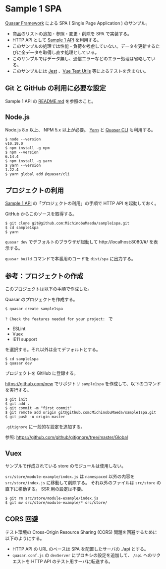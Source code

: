 Sample 1 SPA
=====

[Quasar Framework](https://quasar.dev//) による SPA ( Single Page Application ) のサンプル。

* 商品のリストの追加・参照・変更・削除を SPA で実装する。
* HTTP API として [Sample 1 API](https://github.com/MichinobuMaeda/sample1api) を利用する。
* このサンプルの処理では性能・負荷を考慮していない。データを更新するたびに全データを取得し直す処理としている。
* このサンプルではデータ無し、通信エラーなどのエラー処理は省略している。
* このサンプルには [Jest](https://jestjs.io/) 、[Vue Test Utils](https://vue-test-utils.vuejs.org/) 等によるテストを含まない。

## Git と GitHub の利用に必要な設定

Sample 1 API の [README.md](https://github.com/MichinobuMaeda/sample1api) を参照のこと。


## Node.js

Node.js 8.x 以上、 NPM 5.x 以上が必要。
[Yarn](https://yarnpkg.com/) と
[Quasar CLI](https://quasar.dev/quasar-cli/installation) も利用する。

```
$ node --version
v10.19.0
$ npm install -g npm
$ npm --version
6.14.4
$ npm install -g yarn
$ yarn --version
1.22.4
$ yarn global add @quasar/cli
```


## プロジェクトの利用

[Sample 1 API](https://github.com/MichinobuMaeda/sample1api)
の「プロジェクトの利用」の手順で HTTP API を起動しておく。

GitHub からこのソースを取得する。

```
$ git clone git@github.com:MichinobuMaeda/sample1spa.git
$ cd sample1spa
$ yarn
```

``quasar dev`` でデフォルトのブラウザが起動して http://localhost:8080/#/ を表示する。

``quasar build`` コマンドで本番用のコードを ``dist/spa`` に出力する。


## 参考：プロジェクトの作成

このプロジェクトは以下の手順で作成した。

Quasar のプロジェクトを作成する。

```
$ quasar create sample1spa
```

``? Check the features needed for your project: `` で

* ESLint
* Vuex
* IE11 support

を選択する。それ以外は全てデフォルトとする。

```
$ cd sample1spa
$ quasar dev
```

プロジェクトを GitHub に登録する。

https://github.com/new でリポジトリ ``sample1spa`` を作成して、以下のコマンドを実行する。

```
$ git init
$ git add .
$ git commit -m "first commit"
$ git remote add origin git@github.com:MichinobuMaeda/sample1spa.git
$ git push -u origin master
```

``.gitignore`` に一般的な設定を追加する。

参照: https://github.com/github/gitignore/tree/master/Global


## Vuex

サンプルで作成されている store のモジュールは使用しない。

``src/store/module-example/index.js`` は ``namespaced`` 以外の内容を
``src/store/index.js`` に移動して削除する。
それ以外のファイルは ``src/store`` の直下に移動する。
SSR 用の設定は不要。

```
$ git rm src/store/module-example/index.js 
$ git mv src/store/module-example/* src/store/
```

## CORS 回避

テスト環境の Cross-Origin Resource Sharing (CORS) 問題を回避するために以下のようにする。

* HTTP API の URL のベースは SPA を配置したサーバの ./api とする。
* ``quasar.conf.js`` の ``devServer`` にプロキシの設定を追加して、
  ``/api`` へのリクエストを HTTP API のテスト用サーバに転送する。
